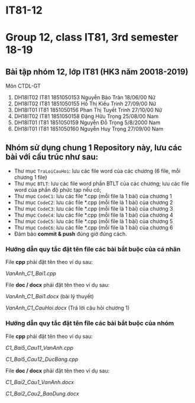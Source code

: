 # IT81-12
Group 12, class IT81, 3rd semester 18-19
=======
## Bài tập nhóm 12, lớp IT81 (HK3 năm 20018-2019)
Môn CTDL-GT

1. DH18IT02	IT81	1851050153	Nguyễn Bảo	Trân	18/06/00	Nữ
2. DH18IT02	IT81	1851050155	Hồ Thị Kiều	Trinh	27/09/00	Nữ
3. DH18IT01	IT81	1851050156	Phan Thị Tuyết	Trinh	27/10/00	Nữ
4. DH18IT02	IT81	1851050158	Đặng Hữu	Trọng	25/08/00	Nam
5. DH18IT01	IT81	1851050159	Nguyễn Đỗ	Trọng	5/8/2000	Nam
6. DH18IT01	IT81	1851050160	Nguyễn Huy	Trọng	27/09/00	Nam





## Nhóm sử dụng chung 1 Repository này, lưu các bài với cấu trúc như sau:

* Thư mục `TraLoiCauHoi`: lưu các file word của các chương (6 file, mỗi chương 1 file)
* Thư mục `BTLT`: lưu các file word phần BTLT của các chương; lưu các file word của phần độ phức tạp nếu có;
* Thư mục `CodeC1`: lưu các file *.cpp (mỗi file là 1 bài) của chương 1
* Thư mục `CodeC2`: lưu các file *.cpp (mỗi file là 1 bài) của chương 2
* Thư mục `CodeC3`: lưu các file *.cpp (mỗi file là 1 bài) của chương 3
* Thư mục `CodeC4`: lưu các file *.cpp (mỗi file là 1 bài) của chương 4
* Thư mục `CodeC5`: lưu các file *.cpp (mỗi file là 1 bài) của chương 5
* Thư mục `CodeC6`: lưu các file *.cpp (mỗi file là 1 bài) của chương 6
* Đảm bảo **commit & push** đúng giờ đúng cách.


### Hướng dẫn quy tắc đặt tên file các bài bắt buộc của cá nhân

File **cpp** phải đặt tên theo ví dụ sau:

_VanAnh_C1_Bai1.cpp_

File **doc / docx** phải đặt tên theo ví dụ sau:

_VanAnh_C1_Bai1.docx_ (bài lý thuyết)
  
_VanAnh_C1_CauHoi.docx_ (Trả lời câu hỏi chương 1)

### Hướng dẫn quy tắc đặt tên file các bài bắt buộc của nhóm

File **cpp** phải đặt tên theo ví dụ sau:

_C1_Bai5_Cau11_VanAnh.cpp_    

_C1_Bai5_Cau12_DucBang.cpp_

File **doc / docx** phải đặt tên theo ví dụ sau:

_C1_Bai2_Cau1_VanAnh.docx_     

_C1_Bai2_Cau2_BaoDung.docx_
